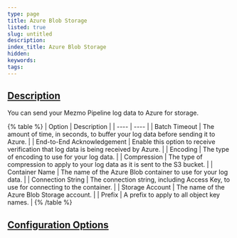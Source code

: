 ```yaml
---
type: page
title: Azure Blob Storage
listed: true
slug: untitled
description: 
index_title: Azure Blob Storage
hidden: 
keywords: 
tags: 
---
```


## [Description](https://docs.mezmo.com/docs/azure-cloud-storage-pipeline-destination#description)

You can send your Mezmo Pipeline log data to Azure for storage.

{% table %}
| Option | Description | 
| ---- | ---- | 
| Batch Timeout | The amount of time, in seconds, to buffer your log data before sending it to Azure. | 
| End-to-End Acknowledgement | Enable this option to receive verification that log data is being received by Azure. | 
| Encoding | The type of encoding to use for your log data. | 
| Compression | The type of compression to apply to your log data as it is sent to the S3 bucket. | 
| Container Name | The name of the Azure Blob container to use for your log data. | 
| Connection String | The connection string, including Access Key, to use for connecting to the container. | 
| Storage Account | The name of the Azure Blob Storage account. | 
| Prefix | A prefix to apply to all object key names. | 
{% /table %}

## [Configuration Options](https://docs.mezmo.com/docs/azure-cloud-storage-pipeline-destination#configuration-options)